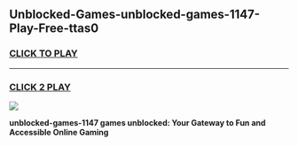 
## Unblocked-Games-unblocked-games-1147-Play-Free-ttas0
<h3>
<a href="https://premium76.site?title=unblocked-games-1147&ref=20A">CLICK TO PLAY</a></h3>
<hr>

<h3>
<a href="https://premium76.site?title=unblocked-games-1147&ref=20A">CLICK 2 PLAY</a>
  
</h3>

<a href="https://premium76.site?title=unblocked-games-1147&ref=20A"><img src="https://clearcache.store/games.png"></a>


**unblocked-games-1147 games unblocked: Your Gateway to Fun and Accessible Online Gaming**

